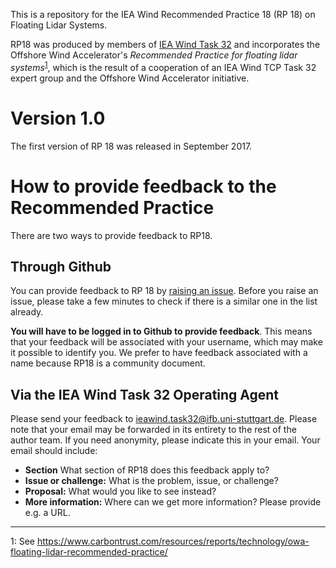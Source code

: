 This is a repository for the IEA Wind Recommended Practice 18 (RP 18) on Floating Lidar Systems.

RP18 was produced by members of [IEA Wind Task 32](http://community.ieawind.org/task32/) and incorporates the Offshore Wind Accelerator's _Recommended Practice for floating lidar systems_<sup>[1](#CTRM)</sup>, which is the result of a cooperation of an IEA Wind TCP Task 32 expert group and the Offshore Wind Accelerator initiative. 

# Version 1.0
The first version of RP 18 was released in September 2017.

# How to provide feedback to the Recommended Practice
There are two ways to provide feedback to RP18.

## Through Github
You can provide feedback to RP 18 by [raising an issue](https://github.com/IEA-Wind-Task-32/RP18-floating-lidar-systems/issues). Before you raise an issue, please take a few minutes to check if there is a similar one in the list already.

**You will have to be logged in to Github to provide feedback**. This means that your feedback will be associated with your username, which may make it possible to identify you. We prefer to have feedback associated with a name because RP18 is a community document.

## Via the IEA Wind Task 32 Operating Agent
Please send your feedback to [ieawind.task32@ifb.uni-stuttgart.de](mailto:ieawind.task32@ifb.uni-stuttgart.de). Please note that your email may be forwarded in its entirety to the rest of the author team. If you need anonymity, please indicate this in your email. Your email should include:
- **Section** What section of RP18 does this feedback apply to?
- **Issue or challenge:** What is the problem, issue, or challenge?
- **Proposal:** What would you like to see instead?
- **More information:** Where can we get more information? Please provide e.g. a URL.

<hr>

<smaller><a name="CTRM">1</a>: See https://www.carbontrust.com/resources/reports/technology/owa-floating-lidar-recommended-practice/</smaller>
